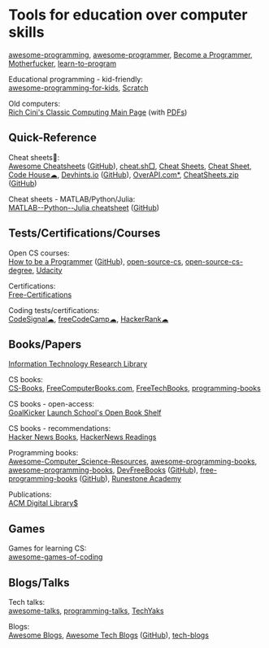 
# Tools for education over computer skills

[awesome-programming](https://github.com/hardikvasa/awesome-programming),
[awesome-programmer](https://github.com/dhilipsiva/awesome-programmer),
[Become a Programmer, Motherfucker](http://programming-motherfucker.com/become.html),
[learn-to-program](https://github.com/karlhorky/learn-to-program)

Educational programming - kid-friendly:  
[awesome-programming-for-kids](https://github.com/HollyAdele/awesome-programming-for-kids),
[Scratch](https://scratch.mit.edu/)

Old computers:  
[Rich Cini's Classic Computing Main Page](http://cini.classiccmp.org/) (with [PDFs](http://cini.classiccmp.org/pdf/))

## Quick-Reference

Cheat sheets💩:  
[Awesome Cheatsheets](https://lecoupa.github.io/awesome-cheatsheets/) ([GitHub](https://github.com/LeCoupa/awesome-cheatsheets)),
[cheat.sh□](https://cheat.sh/),
[Cheat Sheets](https://lzone.de/cheat-sheet.html),
[Cheat Sheet](https://www.cheat-sheets.org/),
[Code House☁](https://codehouse.vercel.app/),
[Devhints.io](https://devhints.io/) ([GitHub](https://github.com/rstacruz/cheatsheets)),
[OverAPI.com*](http://overapi.com/),
[CheatSheets.zip](https://cheatsheets.zip/) ([GitHub](https://github.com/Fechin/reference))

Cheat sheets - MATLAB/Python/Julia:  
[MATLAB--Python--Julia cheatsheet](https://cheatsheets.quantecon.org/) ([GitHub](https://github.com/QuantEcon/))

## Tests/Certifications/Courses

Open CS courses:  
[How to be a Programmer](https://braydie.gitbooks.io/how-to-be-a-programmer/) ([GitHub](https://github.com/braydie/HowToBeAProgrammer)),
[open-source-cs](https://github.com/ForrestKnight/open-source-cs),
[open-source-cs-degree](https://github.com/mvillaloboz/open-source-cs-degree),
[Udacity](http://www.udacity.com/)

Certifications:  
[Free-Certifications](https://github.com/cloudcommunity/Free-Certifications)

Coding tests/certifications:  
[CodeSignal☁](https://codesignal.com/),
[freeCodeCamp☁](https://www.freecodecamp.org/),
[HackerRank☁](https://www.hackerrank.com/)

## Books/Papers

[Information Technology Research Library](https://knowfree.tradepub.com/)

CS books:  
[CS-Books](https://github.com/AB1908/CS-Books),
[FreeComputerBooks.com](https://freecomputerbooks.com/),
[FreeTechBooks](https://www.freetechbooks.com/),
[programming-books](https://github.com/FrenzyExists/programming-books)

CS books - open-access:  
[GoalKicker](https://goalkicker.com/)
[Launch School's Open Book Shelf](https://launchschool.com/books/)

CS books - recommendations:  
[Hacker News Books](https://hackernewsbooks.com/),
[HackerNews Readings](https://hacker-recommended-books.vercel.app/)

Programming books:  
[Awesome-Computer_Science-Resources](https://github.com/thekalyan001/Awesome-Computer_Science-Resources),
[awesome-programming-books](https://github.com/zero-equals-false/awesome-programming-books),
[awesome-programming-books](https://github.com/greyblake/awesome-programming-books),
[DevFreeBooks](https://devfreebooks.github.io/) ([GitHub](https://github.com/devfreebooks/devfreebooks.github.io)),
[free-programming-books](https://ebookfoundation.github.io/free-programming-books/) ([GitHub](https://github.com/EbookFoundation/free-programming-books)),
[Runestone Academy](https://runestone.academy/ns/books/index)

Publications:  
[ACM Digital Library$](https://dl.acm.org/)

## Games

Games for learning CS:  
[awesome-games-of-coding](https://github.com/michelpereira/awesome-games-of-coding)

## Blogs/Talks

Tech talks:  
[awesome-talks](https://github.com/JanVanRyswyck/awesome-talks),
[programming-talks](https://github.com/hellerve/programming-talks),
[TechYaks](https://techyaks.com/)

Blogs:  
[Awesome Blogs](https://github.com/learn-anything/blogs),
[Awesome Tech Blogs](https://tech-blogs.dev/) ([GitHub](https://github.com/markodenic/awesome-tech-blogs)),
[tech-blogs](https://github.com/amitmerchant1990/tech-blogs)
